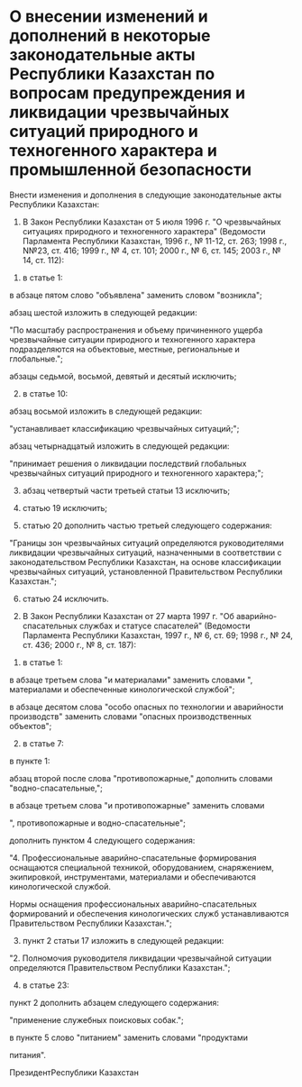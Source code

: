 # О внесении изменений и дополнений в некоторые законодательные акты Республики Казахстан по вопросам предупреждения и ликвидации чрезвычайных ситуаций природного и техногенного характера и промышленной безопасности

Внести изменения и дополнения в следующие законодательные акты Республики Казахстан:

1. В Закон Республики Казахстан от 5 июля 1996 г. "О чрезвычайных ситуациях природного и техногенного характера" (Ведомости Парламента Республики Казахстан, 1996 г., № 11-12, ст. 263; 1998 г., N№23, ст. 416; 1999 г., № 4, ст. 101; 2000 г., № 6, ст. 145; 2003 г., № 14, ст. 112):

1) в статье 1:

в абзаце пятом слово "объявлена" заменить словом "возникла";

абзац шестой изложить в следующей редакции:

"По масштабу распространения и объему причиненного ущерба чрезвычайные ситуации природного и техногенного характера подразделяются на объектовые, местные, региональные и глобальные.";

абзацы седьмой, восьмой, девятый и десятый исключить;

2) в статье 10:

абзац восьмой изложить в следующей редакции:

"устанавливает классификацию чрезвычайных ситуаций;";

абзац четырнадцатый изложить в следующей редакции:

"принимает решения о ликвидации последствий глобальных чрезвычайных ситуаций природного и техногенного характера;";

3) абзац четвертый части третьей статьи 13 исключить;

4) статью 19 исключить;

5) статью 20 дополнить частью третьей следующего содержания:

"Границы зон чрезвычайных ситуаций определяются руководителями ликвидации чрезвычайных ситуаций, назначенными в соответствии с законодательством Республики Казахстан, на основе классификации чрезвычайных ситуаций, установленной Правительством Республики Казахстан.";

6) статью 24 исключить.

2. В Закон Республики Казахстан от 27 марта 1997 г. "Об аварийно-спасательных службах и статусе спасателей" (Ведомости Парламента Республики Казахстан, 1997 г., № 6, ст. 69; 1998 г., № 24, ст. 436; 2000 г., № 8, ст. 187):

1) в статье 1:

в абзаце третьем слова "и материалами" заменить словами ", материалами и обеспеченные кинологической службой";

в абзаце десятом слова "особо опасных по технологии и аварийности производств" заменить словами "опасных производственных объектов";

2) в статье 7:

в пункте 1:

абзац второй после слова "противопожарные," дополнить словами "водно-спасательные,";

в абзаце третьем слова "и противопожарные" заменить словами

", противопожарные и водно-спасательные";

дополнить пунктом 4 следующего содержания:

"4. Профессиональные аварийно-спасательные формирования оснащаются специальной техникой, оборудованием, снаряжением, экипировкой, инструментами, материалами и обеспечиваются кинологической службой.

Нормы оснащения профессиональных аварийно-спасательных формирований и обеспечения кинологических служб устанавливаются Правительством Республики Казахстан.";

3) пункт 2 статьи 17 изложить в следующей редакции:

"2. Полномочия руководителя ликвидации чрезвычайной ситуации определяются Правительством Республики Казахстан.";

4) в статье 23:

пункт 2 дополнить абзацем следующего содержания:

"применение служебных поисковых собак.";

в пункте 5 слово "питанием" заменить словами "продуктами

питания".

ПрезидентРеспублики Казахстан

